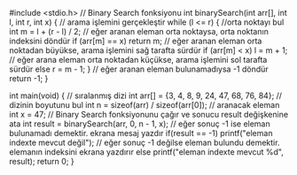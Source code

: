 
#include <stdio.h>
// Binary Search fonksiyonu
int binarySearch(int arr[], int l, int r, int x) {
	// arama işlemini gerçekleştir
    while (l <= r) {
    	//orta noktayı bul
        int m = l + (r - l) / 2;
        // eğer aranan eleman orta noktaysa, orta noktanın indeksini döndür
        if (arr[m] == x)
            return m;
            // eğer aranan eleman orta noktadan büyükse, arama işlemini sağ tarafta sürdür
        if (arr[m] < x)
            l = m + 1;
            // eğer arana eleman orta noktadan küçükse, arama işlemini sol tarafta sürdür
        else
            r = m - 1;
    }
    // eğer aranan eleman bulunamadıysa -1 döndür
    return -1;
}

int main(void) {
	// sıralanmış dizi
    int arr[] = {3, 4, 8, 9, 24, 47, 68, 76, 84};
    // dizinin boyutunu bul
    int n = sizeof(arr) / sizeof(arr[0]);
    // aranacak eleman
    int x = 47;
    // Binary Search fonksiyonunu çağır ve sonucu result değişkenine ata
    int result = binarySearch(arr, 0, n - 1, x);
    // eğer sonuç -1 ise eleman bulunamadı demektir. ekrana mesaj yazdır
    if(result == -1)
        printf("eleman indexte mevcut değil");
        // eğer sonuç -1 değilse eleman bulundu demektir. elemanın indeksini ekrana yazdırır
    else
        printf("eleman indexte mevcut %d", result);
    return 0;
}
